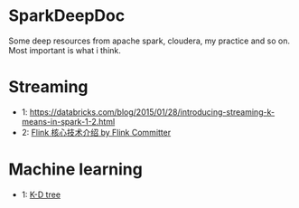 # SparkDeepDoc
Some deep resources from apache spark, cloudera, my practice and so on. Most important is what i think.
# Streaming 
 
 * 1: https://databricks.com/blog/2015/01/28/introducing-streaming-k-means-in-spark-1-2.html
 * 2: [Flink 核心技术介绍 by Flink Committer](http://geek.csdn.net/news/detail/56272?utm_source=top.caibaojian.com/74946)

# Machine learning
 * 1: [K-D tree](http://blog.sina.com.cn/s/blog_6f611c300101bysf.html)
